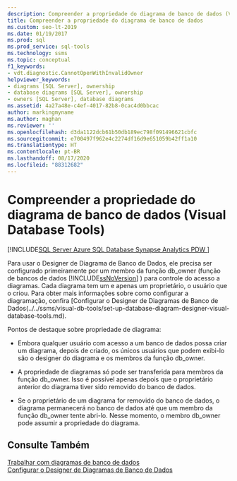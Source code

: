 ```yaml
---
description: Compreender a propriedade do diagrama de banco de dados (Visual Database Tools)
title: Compreender a propriedade do diagrama de banco de dados
ms.custom: seo-lt-2019
ms.date: 01/19/2017
ms.prod: sql
ms.prod_service: sql-tools
ms.technology: ssms
ms.topic: conceptual
f1_keywords:
- vdt.diagnostic.CannotOpenWithInvalidOwner
helpviewer_keywords:
- diagrams [SQL Server], ownership
- database diagrams [SQL Server], ownership
- owners [SQL Server], database diagrams
ms.assetid: 4a27a48e-c4ef-4017-82b8-0cac4d0bbcac
author: markingmyname
ms.author: maghan
ms.reviewer: ''
ms.openlocfilehash: d3da1122dcb61b50db189ec798f091496621cbfc
ms.sourcegitcommit: e700497f962e4c2274df16d9e651059b42ff1a10
ms.translationtype: HT
ms.contentlocale: pt-BR
ms.lasthandoff: 08/17/2020
ms.locfileid: "88312682"
---
```

# <a name="understand-database-diagram-ownership-visual-database-tools"></a>Compreender a propriedade do diagrama de banco de dados (Visual Database Tools)

[!INCLUDE[SQL Server Azure SQL Database Synapse Analytics PDW ](../../includes/applies-to-version/sql-asdb-asdbmi-asa-pdw.md)]

Para usar o Designer de Diagrama de Banco de Dados, ele precisa ser configurado primeiramente por um membro da função db_owner (função de bancos de dados [!INCLUDE[ssNoVersion](../../includes/ssnoversion-md.md)] ) para controle do acesso a diagramas. Cada diagrama tem um e apenas um proprietário, o usuário que o criou. Para obter mais informações sobre como configurar a diagramação, confira [Configurar o Designer de Diagramas de Banco de Dados(../../ssms/visual-db-tools/set-up-database-diagram-designer-visual-database-tools.md).  
  
Pontos de destaque sobre propriedade de diagrama:  
  
-   Embora qualquer usuário com acesso a um banco de dados possa criar um diagrama, depois de criado, os únicos usuários que podem exibi-lo são o designer do diagrama e os membros da função db_owner.  
  
-   A propriedade de diagramas só pode ser transferida para membros da função db_owner. Isso é possível apenas depois que o proprietário anterior do diagrama tiver sido removido do banco de dados.  
  
-   Se o proprietário de um diagrama for removido do banco de dados, o diagrama permanecerá no banco de dados até que um membro da função db_owner tente abri-lo. Nesse momento, o membro db_owner pode assumir a propriedade do diagrama.  
  
## <a name="see-also"></a>Consulte Também

[Trabalhar com diagramas de banco de dados](../../ssms/visual-db-tools/work-with-database-diagrams-visual-database-tools.md)  
[Configurar o Designer de Diagramas de Banco de Dados](../../ssms/visual-db-tools/set-up-database-diagram-designer-visual-database-tools.md)
